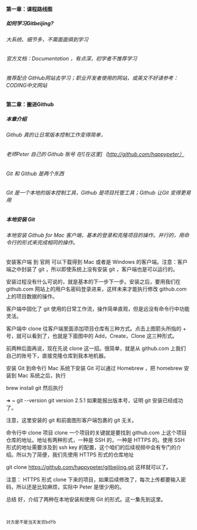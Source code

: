 #### 第一章：课程路线图

##### 如何学习Gitbeijing?
###### 大系统、细节多，不需面面俱到学习
###### 官方文档：Documentation ，有点深，初学者不推荐学习
###### 推荐配合  GitHub网站去学习；职业开发者使用的网站，或英文不好请参考：CODING中文网站

#### 第二章：搬进Github

##### 本章介绍
###### Github 真的让日常版本控制工作变得简单，
###### 老师Peter 自己的 Github 账号 在![在这里]（http://github.com/happypeter）
###### Git 和 Github 是两个东西
###### Git 是一个本地的版本控制工具，Github 是项目托管工具；Github 让Git 变得更易用

##### 本地安装 Git
###### 本地安装 Github for Mac 客户端，基本的登录和克隆项目的操作。并行的，用命令行的形式来完成相同的操作。

安装客户端
到 官网 可以下载得到 Mac 或者是 Windows 的客户端。注意：客户端之中封装了 git ，所以即使系统上没有安装 git ，客户端也是可以运行的。

安装过程没有什么可说的，就是基本的下一步下一步。安装之后，要用我们在 github.com 网站上的用户名密码登录进来，这样未来才能执行修改 github.com 上的项目数据的操作。



客户端中固化了 git 使用的日常工作流，操作简单直观，但是远没有命令行中功能灵活。

客户端中 clone
往客户端里面添加项目仓库有三种方式。点击上图箭头所指的 + 号，就可以看到了，也就是下面图中的 Add，Create，Clone 这三种形式。



前两种后面再说，现在先说 clone 这一招。很简单，就是从 github.com 上我们自己的账号下，直接克隆仓库到我本地机器。

安装 Git 到命令行
Mac 系统下安装 Git 可以通过 Homebrew ，把 homebrew 安装到 Mac 系统之后，执行

brew install git
然后执行

➜  ~  git --version
git version 2.5.1
如果能报出版本号，证明 git 安装已经成功了。

注意，这里安装的 git 和前面图形客户端包裹的 git 无关。

命令行中 clone 项目
clone 一个项目的关键就是要找到 github.com 上这个项目仓库的地址。地址有两种形式，一种是 SSH 的，一种是 HTTPS 的。使用 SSH 形式的地址需要涉及到 ssh key 的配置，这个咱们的后续视频中会有专门的介绍。所以为了简便，我们先使用 HTTPS 形式的仓库地址

git clone https://github.com/happypeter/gitbeijing.git
这样就可以了。

注意： HTTPS 形式 clone 下来的项目，如果后续修改了，每次上传都要输入密码，所以还是比较麻烦，实际中 Peter 是很少用的。

总结
好，介绍了两种在本地安装和使用 Git 的形式。这一集先到这里。
###### 
###### 
###### 
###### 
###### 
######  
######
###### 
###### 
###### 
###### 
###### 
###### 
######  
######

###### 
###### 
###### 
###### 
###### 
###### 
######  
######















```java

对方是不是当天发货bdfb



```


















